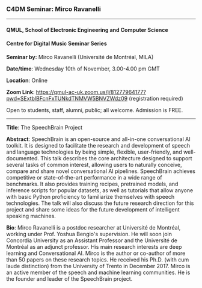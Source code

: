 ### C4DM Seminar: Mirco Ravanelli
-----------------

#### QMUL, School of Electronic Engineering and Computer Science

#### Centre for Digital Music Seminar Series

**Seminar by:** Mirco Ravanelli (Université de Montréal, MILA)

**Date/time**: Wednesday 10th of November, 3.00-4.00 pm GMT

**Location**: Online

**Zoom Link**: https://qmul-ac-uk.zoom.us/j/81277964177?pwd=SExtblBFcnFxTUNkdTNMVW5BNVZWdz09 (registration required)

Open to students, staff, alumni, public; all welcome.
Admission is FREE.

-----------------

<b>Title</b>: The SpeechBrain Project

<b>Abstract</b>:
SpeechBrain is an open-source and all-in-one conversational AI toolkit. It is designed to facilitate the research and development of speech and language technologies by being simple, flexible, user-friendly, and well-documented. This talk describes the core architecture designed to support several tasks of common interest, allowing users to naturally conceive, compare and share novel conversational AI pipelines. SpeechBrain achieves competitive or state-of-the-art performance in a wide range of benchmarks. It also provides training recipes, pretrained models, and inference scripts for popular datasets, as well as tutorials that allow anyone with basic Python proficiency to familiarize themselves with speech technologies. The talk will also discuss the future research direction for this project and share some ideas for the future development of intelligent speaking machines.

<b>Bio</b>: 
Mirco Ravanelli is a postdoc researcher at Université de Montréal, working under Prof. Yoshua Bengio's supervision. He will soon join Concordia University as an Assistant Professor and the Université de Montréal as an adjunct professor. His main research interests are deep learning and Conversational AI. Mirco is the author or co-author of more than 50 papers on these research topics. He received his Ph.D. (with cum laude distinction) from the University of Trento in December 2017. Mirco is an active member of the speech and machine learning communities. He is the founder and leader of the SpeechBrain project.
